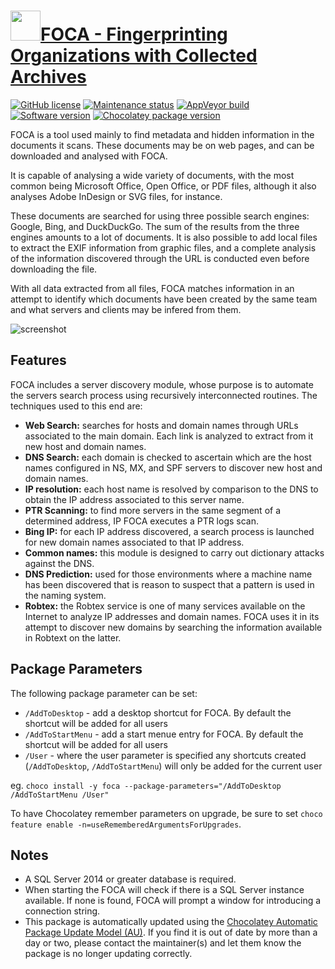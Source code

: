 # [<img src="https://cdn.jsdelivr.net/gh/dgalbraith/chocolatey-packages@a5529e7b188f10bb91d6dafe44560118ade9030a/icons/foca.png" width="48" height="48" />FOCA - Fingerprinting Organizations with Collected Archives](https://chocolatey.org/packages/foca)

[![GitHub license](https://img.shields.io/badge/License-GPLv3-blue.svg)](https://github.com/ElevenPaths/FOCA/blob/master/LICENSE.txt)
[![Maintenance status](https://img.shields.io/badge/Maintained%3F-yes-green.svg)](https://gitHub.com/dgalbraith/chocolatey-packages/graphs/commit-activity)
[![AppVeyor build](https://img.shields.io/appveyor/ci/dgalbraith/chocolatey-packages)](https://ci.appveyor.com/project/dgalbraith/chocolatey-packages)
[![Software version](https://img.shields.io/badge/Source-v3.4.7.1-blue.svg)](https://github.com/ElevenPaths/FOCA/releases/tag/v3.4.7.1)
[![Chocolatey package version](https://img.shields.io/chocolatey/v/foca?label=Chocolatey)](https://chocolatey.org/packages/foca)

FOCA is a tool used mainly to find metadata and hidden information in the documents it scans. These documents may be on
web pages, and can be downloaded and analysed with FOCA.

It is capable of analysing a wide variety of documents, with the most common being Microsoft Office, Open Office, or
PDF files, although it also analyses Adobe InDesign or SVG files, for instance.

These documents are searched for using three possible search engines: Google, Bing, and DuckDuckGo. The sum of the
results from the three engines amounts to a lot of documents. It is also possible to add local files to extract the
EXIF information from graphic files, and a complete analysis of the information discovered through the URL is conducted
even before downloading the file.

With all data extracted from all files, FOCA matches information in an attempt to identify which documents have been
created by the same team and what servers and clients may be infered from them.

![screenshot](https://cdn.jsdelivr.net/gh/dgalbraith/chocolatey-packages@a5529e7b188f10bb91d6dafe44560118ade9030a/automatic/foca/screenshot.png)

## Features

FOCA includes a server discovery module, whose purpose is to automate the servers search process using recursively
interconnected routines. The techniques used to this end are:

* **Web Search:** searches for hosts and domain names through URLs associated to the main domain. Each link is analyzed
to extract from it new host and domain names.
* **DNS Search:** each domain is checked to ascertain which are the host names configured in NS, MX, and SPF servers to
discover new host and domain names.
* **IP resolution:** each host name is resolved by comparison to the DNS to obtain the IP address associated to this
server name.
* **PTR Scanning:** to find more servers in the same segment of a determined address, IP FOCA executes a PTR logs scan.
* **Bing IP:** for each IP address discovered, a search process is launched for new domain names associated to that IP
address.
* **Common names:** this module is designed to carry out dictionary attacks against the DNS.
* **DNS Prediction:** used for those environments where a machine name has been discovered that is reason to suspect
that a pattern is used in the naming system.
* **Robtex:** the Robtex service is one of many services available on the Internet to analyze IP addresses and domain
names. FOCA uses it in its attempt to discover new domains by searching the information available in Robtext on the
latter.

## Package Parameters

The following package parameter can be set:

* `/AddToDesktop`   - add a desktop shortcut for FOCA. By default the shortcut will be added for all users
* `/AddToStartMenu` - add a start menue entry for FOCA. By default the shortcut will be added for all users
* `/User`           - where the user parameter is specified any shortcuts created (`/AddToDesktop`, `/AddToStartMenu`)
will only be added for the current user

eg. `choco install -y foca --package-parameters="/AddToDesktop /AddToStartMenu /User"`

To have Chocolatey remember parameters on upgrade, be sure to set `choco feature enable -n=useRememberedArgumentsForUpgrades`.

## Notes

* A SQL Server 2014 or greater database is required.
* When starting the FOCA will check if there is a SQL Server instance available. If none is found, FOCA will prompt a
window for introducing a connection string.
* This package is automatically updated using the [Chocolatey Automatic Package Update Model (AU)](https://github.com/majkinetor/au/blob/master/README.md).
If you find it is out of date by more than a day or two, please contact the maintainer(s) and let them know the package is no longer updating correctly.
